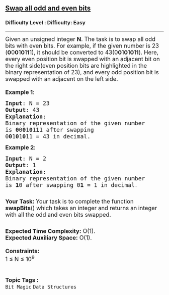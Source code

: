 <h2><a href="https://www.geeksforgeeks.org/problems/swap-all-odd-and-even-bits-1587115621/1?page=6&sprint=a663236c31453b969852f9ea22507634&sortBy=submissions">Swap all odd and even bits</a></h2><h3>Difficulty Level : Difficulty: Easy</h3><hr><div class="problems_problem_content__Xm_eO"><p><span style="font-size:18px">Given an unsigned integer <strong>N</strong>. The task is to swap all odd bits with even bits. For example, if the given number is 23 (<strong>0</strong>0<strong>0</strong>1<strong>0</strong>1<strong>1</strong>1), it should be converted to 43(0<strong>0</strong>1<strong>0</strong>1<strong>0</strong>1<strong>1</strong>). Here, every even position bit is swapped with an adjacent bit on the right side(even position bits are highlighted in the binary representation of 23), and every odd position bit is swapped with an adjacent on the left side.<br>
<br>
<strong>Example 1</strong>:</span></p>

<pre><span style="font-size:18px"><strong>Input</strong>: N = 23
<strong>Output</strong>: 43
<strong>Explanation</strong>: 
Binary representation of the given number 
is <strong>0</strong>0<strong>0</strong>1<strong>0</strong>1<strong>1</strong>1 after swapping 
0<strong>0</strong>1<strong>0</strong>1<strong>0</strong>11 = 43 in decimal.</span></pre>

<p><span style="font-size:18px"><strong>Example 2</strong>:</span></p>

<pre><span style="font-size:18px"><strong>Input</strong>: N = 2
<strong>Output</strong>: 1
<strong>Explanation</strong>: 
Binary representation of the given number 
is <strong>1</strong>0 after swapping 0<strong>1 </strong>= 1 in decimal</span>.</pre>

<p><br>
<span style="font-size:18px"><strong>Your Task:&nbsp;</strong>Your task is to complete the function <strong>swapBits</strong>() which takes an integer and returns an<strong>&nbsp;</strong>integer with all the odd and even bits swapped.</span></p>

<p><br>
<span style="font-size:18px"><strong>Expected Time Complexity:</strong>&nbsp;O(1).<br>
<strong>Expected Auxiliary Space:</strong>&nbsp;O(1).<br>
<br>
<strong>Constraints:</strong></span><br>
<span style="font-size:18px">1 ≤ N ≤ 10<sup>9</sup></span></p>
</div><br><p><span style=font-size:18px><strong>Topic Tags : </strong><br><code>Bit Magic</code>&nbsp;<code>Data Structures</code>&nbsp;